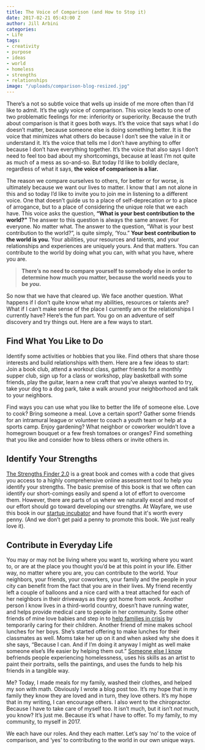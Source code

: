 ```yaml
---
title: The Voice of Comparison (and How to Stop it)
date: 2017-02-21 05:43:00 Z
author: Jill Arbini
categories:
- Life
tags:
- creativity
- purpose
- ideas
- world
- homeless
- strengths
- relationships
image: "/uploads/comparison-blog-resized.jpg"
---
```


There’s a not so subtle voice that wells up inside of me more often than I’d like to admit. It’s the ugly voice of comparison. This voice leads to one of two problematic feelings for me: inferiority or superiority. Because the truth about comparison is that it goes both ways. It’s the voice that says what I do doesn’t matter, because someone else is doing something better. It is the voice that minimizes what others do because I don’t see the value in it or understand it. It’s the voice that tells me I don’t have anything to offer because I don’t have everything together. It’s the voice that also says I don’t need to feel too bad about my shortcomings, because at least I’m not quite as much of a mess as so-and-so. But today I’d like to boldly declare, regardless of what it says, **the voice of comparison is a liar.** <!-- more -->

The reason we compare ourselves to others, for better or for worse, is ultimately because we want our lives to matter. I know that I am not alone in this and so today I’d like to invite you to join me in listening to a different voice. One that doesn’t guide us to a place of self-deprecation _or_ to a place of arrogance, but to a place of considering the unique role that we each have. This voice asks the question, **“What is your best contribution to the world?”** The answer to this question is always the same answer. For everyone. No matter what. The answer to the question, “What is your best contribution to the world?”, is quite simply, ‘You.” **Your best contribution to the world is you.** Your abilities, your resources and talents, and your relationships and experiences are uniquely yours. And that matters. You can contribute to the world by doing what you can, with what you have, where you are.  

> **There’s no need to compare yourself to somebody else in order to determine how much you matter, because the world needs you to be _you_.**  

So now that we have that cleared up. We face another question.  What happens if I don’t quite know what my abilities, resources or talents are?  What if I can’t make sense of the place I currently am or the relationships I currently have? Here’s the fun part. You go on an adventure of self discovery and try things out. Here are a few ways to start.

## Find What You Like to Do

Identify some activities or hobbies that you like. Find others that share those interests and build relationships with them. Here are a few ideas to start: Join a book club, attend a workout class, gather friends for a monthly supper club, sign up for a class or workshop, play basketball with some friends, play the guitar, learn a new craft that you’ve always wanted to try, take your dog to a dog park, take a walk around your neighborhood and talk to your neighbors.

Find ways you can use what you like to better the life of someone else. Love to cook? Bring someone a meal. Love a certain sport? Gather some friends for an intramural league or volunteer to coach a youth team or help at a sports camp. Enjoy gardening? What neighbor or coworker wouldn’t love a homegrown bouquet or a few fresh tomatoes or oranges? Find something that you like and consider how to bless others or invite others in.

## Identify Your Strengths
[The Strengths Finder 2.0](https://www.amazon.com/StrengthsFinder-2-0-Tom-Rath/dp/159562015X/ref=sr_1_1?ie=UTF8&qid=1487737297&sr=8-1&keywords=strengths+finder+2.0) is a great book and comes with a code that gives you access to a highly comprehensive online assessment tool to help you identify your strengths. The basic premise of this book is that we often can identify our short-comings easily and spend a lot of effort to overcome them.  However, there are parts of us where we naturally excel and most of our effort should go toward developing our strengths. At Wayfare, we use this book in our [startup incubator](https://wayfare.io/startups/) and have found that it's worth every penny. (And we don’t get paid a penny to promote this book. We just really love it).

## Contribute in Everyday Life

You may or may not be living where you want to, working where you want to, or are at the place you thought you’d be at this point in your life. Either way, no matter where you are, you can contribute to the world.  Your neighbors, your friends, your coworkers, your family and the people in your city can benefit from the fact that you are in their lives. My friend recently left a couple of balloons and a nice card with a treat attached for each of her neighbors in their driveways as they got home from work. Another person I know lives in a third-world country, doesn’t have running water, and helps provide medical care to people in her community.  Some other friends of mine love babies and step in to [help families in crisis](http://safe-families.org) by temporarily caring for their children. Another friend of mine makes school lunches for her boys. She’s started offering to make lunches for their classmates as well. Moms take her up on it and when asked why she does it she says, “Because I can. And if I’m doing it anyway I might as well make someone else’s life easier by helping them out.” [Someone else I know](http://www.facesofsantaana.com) befriends people experiencing homelessness, uses his skills as an artist to paint their portraits, sells the paintings, and uses the funds to help his friends in a tangible way.

Me? Today, I made meals for my family, washed their clothes, and helped my son with math. Obviously I wrote a blog post too. It’s my hope that in my family they know they are loved and in turn, they love others. It’s my hope that in my writing, I can encourage others. I also went to the chiropractor. Because I have to take care of myself too. It isn’t much, but it isn’t _not_ much, you know? It’s just me. Because it’s what _I_ have to offer.  To my family, to my community, to myself in 2017.

We each have our roles. And they each matter. Let’s say ‘no’ to the voice of comparison, and ‘yes’ to contributing to the world in our own unique ways.
